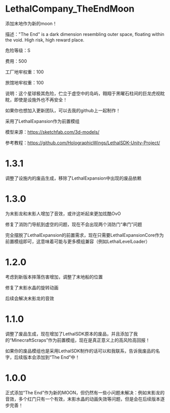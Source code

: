 # LethalCompany_TheEndMoon

添加末地作为新的moon！

描述："The End" is a dark dimension resembling outer space, floating within the void.
High risk, high reward place.

危险等级：S

费用：500

工厂地牢权重：100

旅馆地牢权重：100

说明：这个星球极其危险，伫立于虚空中的岛屿，翱翔于黑曜石柱间的巨龙虎视眈眈，即使是设施外也不再安全！

如果你也想加入更新团队，可以去我的github上一起制作！

采用了LethalExpansion作为前置模组

模型来源：https://sketchfab.com/3d-models/

参考教程：https://github.com/HolographicWings/LethalSDK-Unity-Project/

# 1.3.1

调整了设施内的废品生成，移除了LethalExpansion中出现的废品依赖

# 1.3.0

为末影龙和末影人增加了音效，或许这听起来更加炫酷OvO

修复了消防门导航到虚空的问题，现在不会出现两个消防门“串门”问题

完全摆脱了LethalExpansion的前置需求，现在只需要LethalExpansionCore作为前置模组即可，这意味着可能与更多模组兼容（例如LethalLevelLoader）

# 1.2.0

考虑到新版本摔落伤害增加，调整了末地船的位置

修复了末影水晶的旋转动画

后续会解决末影龙的音效

# 1.1.0

调整了废品生成，现在增加了LethalSDK原本的废品，并且添加了我的“MinecraftScraps”作为前置模组，现在是真正意义上的高风险高回报！

如果你的废品模组也是采用LethalSDK制作的话可以和我联系，告诉我废品的名字，后续版本会添加到“The End”中！

# 1.0.0

正式添加“The End”作为新的MOON，但仍然有一些小问题未解决：例如末影龙的音效，多个红门只有一个有效，末影水晶的动画失效等问题，但是会在后续版本逐步完善！








